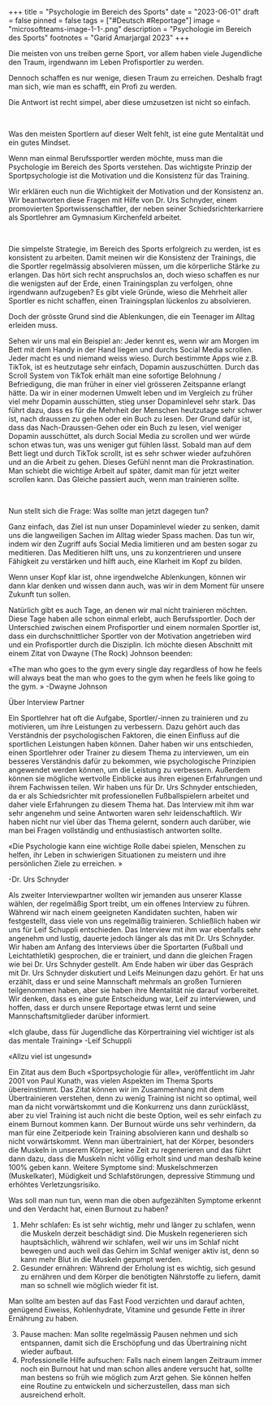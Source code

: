 +++
title = "Psychologie im Bereich des Sports"
date = "2023-06-01"
draft = false
pinned = false
tags = ["#Deutsch #Reportage"]
image = "microsoftteams-image-1-1-.png"
description = "Psychologie im Bereich des Sports"
footnotes = "Garid Amarjargal 2023"
+++


Die meisten von uns treiben gerne Sport, vor allem haben viele Jugendliche den Traum, irgendwann im Leben Profisportler zu werden.  

Dennoch schaffen es nur wenige, diesen Traum zu erreichen. Deshalb fragt man sich, wie man es schafft, ein Profi zu werden.  

Die Antwort ist recht simpel, aber diese umzusetzen ist nicht so einfach.  

 

Was den meisten Sportlern auf dieser Welt fehlt, ist eine gute Mentalität und ein gutes Mindset.  

Wenn man einmal Berufssportler werden möchte, muss man die Psychologie im Bereich des Sports verstehen. Das wichtigste Prinzip der Sportpsychologie ist die Motivation und die Konsistenz für das Training.  

Wir erklären euch nun die Wichtigkeit der Motivation und der Konsistenz an. Wir beantworten diese Fragen mit Hilfe von Dr. Urs Schnyder, einem promovierten Sportwissenschaftler, der neben seiner Schiedsrichterkarriere als Sportlehrer am Gymnasium Kirchenfeld arbeitet.  

 

Die simpelste Strategie, im Bereich des Sports erfolgreich zu werden, ist es konsistent zu arbeiten. Damit meinen wir die Konsistenz der Trainings, die die Sportler regelmässig absolvieren müssen, um die körperliche Stärke zu erlangen. Das hört sich recht anspruchslos an, doch wieso schaffen es nur die wenigsten auf der Erde, einen Trainingsplan zu verfolgen, ohne irgendwann aufzugeben? Es gibt viele Gründe, wieso die Mehrheit aller Sportler es nicht schaffen, einen Trainingsplan lückenlos zu absolvieren.  

Doch der grösste Grund sind die Ablenkungen, die ein Teenager im Alltag erleiden muss.  

Sehen wir uns mal ein Beispiel an: Jeder kennt es, wenn wir am Morgen im Bett mit dem Handy in der Hand liegen und durchs Social Media scrollen. Jeder macht es und niemand weiss wieso. Durch bestimmte Apps wie z.B. TikTok, ist es heutzutage sehr einfach, Dopamin auszuschütten. Durch das Scroll System von TikTok erhält man eine sofortige Belohnung / Befriedigung, die man früher in einer viel grösseren Zeitspanne erlangt hätte. Da wir in einer modernen Umwelt leben und im Vergleich zu früher viel mehr Dopamin ausschütten, stieg unser Dopaminlevel sehr stark. Das führt dazu, dass es für die Mehrheit der Menschen heutzutage sehr schwer ist, nach draussen zu gehen oder ein Buch zu lesen. Der Grund dafür ist, dass das Nach-Draussen-Gehen oder ein Buch zu lesen, viel weniger Dopamin ausschüttet, als durch Social Media zu scrollen und wer würde schon etwas tun, was uns weniger gut fühlen lässt. Sobald man auf dem Bett liegt und durch TikTok scrollt, ist es sehr schwer wieder aufzuhören und an die Arbeit zu gehen. Dieses Gefühl nennt man die Prokrastination. Man schiebt die wichtige Arbeit auf später, damit man für jetzt weiter scrollen kann. Das Gleiche passiert auch, wenn man trainieren sollte.  

 

Nun stellt sich die Frage: Was sollte man jetzt dagegen tun? 

Ganz einfach, das Ziel ist nun unser Dopaminlevel wieder zu senken, damit uns die langweiligen Sachen im Alltag wieder Spass machen. Das tun wir, indem wir den Zugriff aufs Social Media limitieren und am besten sogar zu meditieren. Das Meditieren hilft uns, uns zu konzentrieren und unsere Fähigkeit zu verstärken und hilft auch, eine Klarheit im Kopf zu bilden.  

Wenn unser Kopf klar ist, ohne irgendwelche Ablenkungen, können wir dann klar denken und wissen dann auch, was wir in dem Moment für unsere Zukunft tun sollen.  

Natürlich gibt es auch Tage, an denen wir mal nicht trainieren möchten. Diese Tage haben alle schon einmal erlebt, auch Berufssportler. Doch der Unterschied zwischen einem Profisportler und einem normalen Sportler ist, dass ein durchschnittlicher Sportler von der Motivation angetrieben wird und ein Profisportler durch die Disziplin. Ich möchte diesen Abschnitt mit einem Zitat von Dwayne (The Rock) Johnson beenden: 

«The man who goes to the gym every single day regardless of how he feels will always beat the man who goes to the gym when he feels like going to the gym. » -Dwayne Johnson 

Über Interview Partner 

Ein Sportlehrer hat oft die Aufgabe, Sportler/-innen zu trainieren und zu motivieren, um ihre Leistungen zu verbessern. Dazu gehört auch das Verständnis der psychologischen Faktoren, die einen Einfluss auf die sportlichen Leistungen haben können. Daher haben wir uns entschieden, einen Sportlehrer oder Trainer zu diesem Thema zu interviewen, um ein besseres Verständnis dafür zu bekommen, wie psychologische Prinzipien angewendet werden können, um die Leistung zu verbessern. Außerdem können sie mögliche wertvolle Einblicke aus ihren eigenen Erfahrungen und ihrem Fachwissen teilen. Wir haben uns für Dr. Urs Schnyder entschieden, da er als Schiedsrichter mit professionellen Fußballspielern arbeitet und daher viele Erfahrungen zu diesem Thema hat. Das Interview mit ihm war sehr angenehm und seine Antworten waren sehr leidenschaftlich. Wir haben nicht nur viel über das Thema gelernt, sondern auch darüber, wie man bei Fragen vollständig und enthusiastisch antworten sollte. 

«Die Psychologie kann eine wichtige Rolle dabei spielen, Menschen zu helfen, ihr Leben in schwierigen Situationen zu meistern und ihre persönlichen Ziele zu erreichen. »  

\-Dr. Urs Schnyder 

Als zweiter Interviewpartner wollten wir jemanden aus unserer Klasse wählen, der regelmäßig Sport treibt, um ein offenes Interview zu führen. Während wir nach einem geeigneten Kandidaten suchten, haben wir festgestellt, dass viele von uns regelmäßig trainieren. Schließlich haben wir uns für Leif Schuppli entschieden. Das Interview mit ihm war ebenfalls sehr angenehm und lustig, dauerte jedoch länger als das mit Dr. Urs Schnyder. Wir haben am Anfang des Interviews über die Sportarten (Fußball und Leichtathletik) gesprochen, die er trainiert, und dann die gleichen Fragen wie bei Dr. Urs Schnyder gestellt. Am Ende haben wir über das Gespräch mit Dr. Urs Schnyder diskutiert und Leifs Meinungen dazu gehört. Er hat uns erzählt, dass er und seine Mannschaft mehrmals an großen Turnieren teilgenommen haben, aber sie haben ihre Mentalität nie darauf vorbereitet. Wir denken, dass es eine gute Entscheidung war, Leif zu interviewen, und hoffen, dass er durch unsere Reportage etwas lernt und seine Mannschaftsmitglieder darüber informiert. 

«Ich glaube, dass für Jugendliche das Körpertraining viel wichtiger ist als das mentale Training» -Leif Schuppli  

«Allzu viel ist ungesund» 

Ein Zitat aus dem Buch «Sportpsychologie für alle», veröffentlicht im Jahr 2001 von Paul Kunath, was vielen Aspekten im Thema Sports übereinstimmt. Das Zitat können wir im Zusammenhang mit dem Übertrainieren verstehen, denn zu wenig Training ist nicht so optimal, weil man da nicht vorwärtskommt und die Konkurrenz uns dann zurücklässt, aber zu viel Training ist auch nicht die beste Option, weil es sehr einfach zu einem Burnout kommen kann. Der Burnout würde uns sehr verhindern, da man für eine Zeitperiode kein Training absolvieren kann und deshalb so nicht vorwärtskommt. Wenn man übertrainiert, hat der Körper, besonders die Muskeln in unserem Körper, keine Zeit zu regenerieren und das führt dann dazu, dass die Muskeln nicht völlig erholt sind und man deshalb keine 100% geben kann. Weitere Symptome sind: Muskelschmerzen (Muskelkater), Müdigkeit und Schlafstörungen, depressive Stimmung und erhöhtes Verletzungsrisiko. 

Was soll man nun tun, wenn man die oben aufgezählten Symptome erkennt und den Verdacht hat, einen Burnout zu haben? 

1. Mehr schlafen: Es ist sehr wichtig, mehr und länger zu schlafen, wenn die Muskeln derzeit beschädigt sind. Die Muskeln regenerieren sich hauptsächlich, während wir schlafen, weil wir uns im Schlaf nicht bewegen und auch weil das Gehirn im Schlaf weniger aktiv ist, denn so kann mehr Blut in die Muskeln gepumpt werden.  
2. Gesunder ernähren: Während der Erholung ist es wichtig, sich gesund zu ernähren und dem Körper die benötigten Nährstoffe zu liefern, damit man so schnell wie möglich wieder fit ist.  

Man sollte am besten auf das Fast Food verzichten und darauf achten, genügend Eiweiss, Kohlenhydrate, Vitamine und gesunde Fette in ihrer Ernährung zu haben. 

3. Pause machen: Man sollte regelmässig Pausen nehmen und sich entspannen, damit sich die Erschöpfung und das Übertraining nicht wieder aufbaut.  
4. Professionelle Hilfe aufsuchen: Falls nach einem langen Zeitraum immer noch ein Burnout hat und man schon alles andere versucht hat, sollte man bestens so früh wie möglich zum Arzt gehen. Sie können helfen eine Routine zu entwickeln und sicherzustellen, dass man sich ausreichend erholt.  

<!--EndFragment-->
